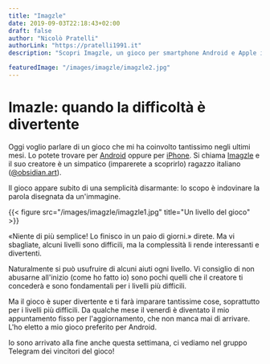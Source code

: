 ```yaml
---
title: "Imagzle"
date: 2019-09-03T22:18:43+02:00
draft: false
author: "Nicolò Pratelli"
authorLink: "https://pratelli1991.it"
description: "Scopri Imagzle, un gioco per smartphone Android e Apple innovativo."

featuredImage: "/images/imagzle/imagzle2.jpg"
---
```


# Imazle: quando la difficoltà è divertente


Oggi voglio parlare di un gioco che mi ha coinvolto tantissimo negli ultimi mesi. Lo potete trovare per [Android](https://play.google.com/store/apps/details?id=com.imagzle&hl=it) oppure per [iPhone](https://apps.apple.com/it/app/imagzle/id1447476948). Si chiama [Imagzle](http://www.imagzle.com/) e il suo creatore è un simpatico (imparerete a scoprirlo) ragazzo italiano ([@obsidian.art](https://www.instagram.com/obsidian.art/)).

Il gioco appare subito di una semplicità disarmante: lo scopo è indovinare la parola disegnata da un'immagine.

{{< figure src="/images/imagzle/imagzle1.jpg" title="Un livello del gioco" >}}

«Niente di più semplice! Lo finisco in un paio di giorni.» direte. Ma vi sbagliate, alcuni livelli sono difficili, ma la complessità li rende interessanti e divertenti.

Naturalmente si può usufruire di alcuni aiuti ogni livello. Vi consiglio di non abusarne all'inizio (come ho fatto io) sono pochi quelli che il creatore ti concederà e sono fondamentali per i livelli più difficili.

Ma il gioco è super divertente e ti farà imparare tantissime cose, soprattutto per i livelli più difficili. Da qualche mese il venerdì è diventato il mio appuntamento fisso per l'aggiornamento, che non manca mai di arrivare. L'ho eletto a mio gioco preferito per Android.

Io sono arrivato alla fine anche questa settimana, ci vediamo nel gruppo Telegram dei vincitori del gioco!